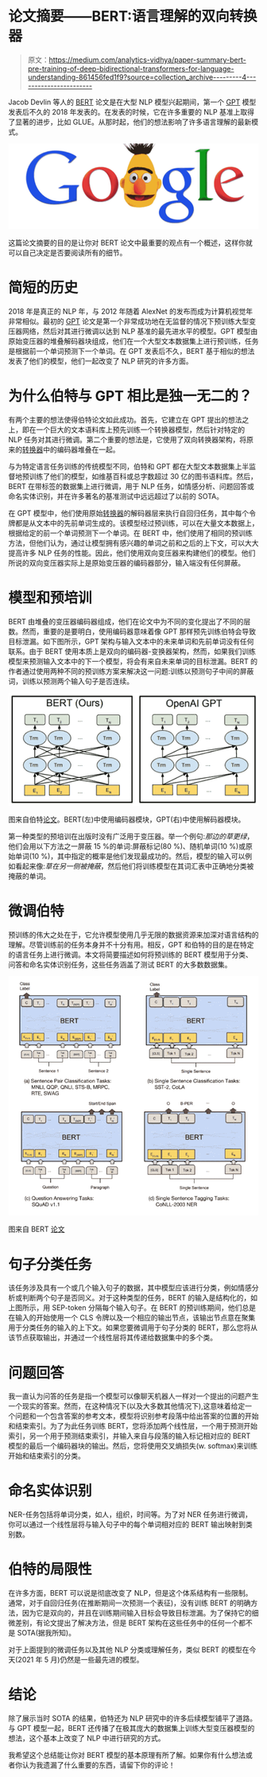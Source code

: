 # 论文摘要——BERT:语言理解的双向转换器

> 原文：<https://medium.com/analytics-vidhya/paper-summary-bert-pre-training-of-deep-bidirectional-transformers-for-language-understanding-861456fed1f9?source=collection_archive---------4----------------------->

Jacob Devlin 等人的 [BERT](https://arxiv.org/abs/1810.04805) 论文是在大型 NLP 模型兴起期间，第一个 [GPT](https://openai.com/blog/language-unsupervised/) 模型发表后不久的 2018 年发表的。在发表的时候，它在许多重要的 NLP 基准上取得了显著的进步，比如 GLUE。从那时起，他们的想法影响了许多语言理解的最新模式。

![](img/8de791fb00851a31c3dff222f8c543f7.png)

这篇论文摘要的目的是让你对 BERT 论文中最重要的观点有一个概述，这样你就可以自己决定是否要阅读所有的细节。

# 简短的历史

2018 年是真正的 NLP 年，与 2012 年随着 AlexNet 的发布而成为计算机视觉年非常相似。最初的 [GPT](https://openai.com/blog/language-unsupervised/) 论文是第一个非常成功地在无监督的情况下预训练大型变压器网络，然后对其进行微调以达到 NLP 基准的最先进水平的模型。GPT 模型由原始变压器的堆叠解码器块组成，他们在一个大型文本数据集上进行预训练，任务是根据前一个单词预测下一个单词。在 GPT 发表后不久，BERT 基于相似的想法发表了他们的模型，他们一起改变了 NLP 研究的许多方面。

# 为什么伯特与 GPT 相比是独一无二的？

有两个主要的想法使得伯特论文如此成功。首先，它建立在 GPT 提出的想法之上，即在一个巨大的文本语料库上预先训练一个转换器模型，然后针对特定的 NLP 任务对其进行微调。第二个重要的想法是，它使用了双向转换器架构，将原来的[转换器](https://arxiv.org/abs/1706.03762)中的编码器堆叠在一起。

与为特定语言任务训练的传统模型不同，伯特和 GPT 都在大型文本数据集上半监督地预训练了他们的模型，如维基百科或总字数超过 30 亿的图书语料库。然后，BERT 在带标签的数据集上进行微调，用于 NLP 任务，如情感分析、问题回答或命名实体识别，并在许多著名的基准测试中远远超过了以前的 SOTA。

在 GPT 模型中，他们使用原始[转换器](https://arxiv.org/abs/1706.03762)的解码器层来执行自回归任务，其中每个令牌都是从文本中的先前单词生成的。该模型经过预训练，可以在大量文本数据上，根据给定的前一个单词预测下一个单词。在 BERT 中，他们使用了相同的预训练方法，但他们认为，通过让模型拥有感兴趣的单词之前和之后的上下文，可以大大提高许多 NLP 任务的性能。因此，他们使用双向变压器来构建他们的模型。他们所说的双向变压器实际上是原始变压器的编码器部分，输入端没有任何屏蔽。

# 模型和预培训

BERT 由堆叠的变压器编码器组成，他们在论文中为不同的变化提出了不同的层数。然而，重要的是要明白，使用编码器意味着像 GPT 那样预先训练伯特会导致目标泄漏。如下图所示，GPT 架构与输入文本中的未来单词和先前单词没有任何联系。由于 BERT 使用本质上是双向的编码器-变换器架构，然而，如果我们训练模型来预测输入文本中的下一个模型，将会有来自未来单词的目标泄漏。BERT 的作者通过使用两种不同的预训练方案来解决这一问题:训练以预测句子中间的屏蔽词，训练以预测两个输入句子是否连续。

![](img/fb58479178331032e3f19a5344ac62f1.png)

图来自伯特[论文](https://arxiv.org/abs/1810.04805)。BERT(左)中使用编码器模块，GPT(右)中使用解码器模块。

第一种类型的预培训在出版时没有广泛用于变压器。举一个例句:*那边的草更绿*，他们会用以下方法之一屏蔽 15 %的单词:屏蔽标记(80 %)、随机单词(10 %)或原始单词(10 %)，其中指定的概率是他们发现最成功的。然后，模型的输入可以例如看起来像:*草在另一侧被掩蔽*，然后他们将训练模型在其词汇表中正确地分类被掩蔽的单词。

# 微调伯特

预训练的伟大之处在于，它允许模型使用几乎无限的数据资源来加深对语言结构的理解。尽管训练前的任务本身并不十分有用。相反，GPT 和伯特的目的是在特定的语言任务上进行微调。本文将简要描述如何将预训练的 BERT 模型用于分类、问答和命名实体识别任务，这些任务涵盖了测试 BERT 的大多数数据集。

![](img/88a91824a63f6a6f9bcde565a2269118.png)

图来自 BERT [论文](https://arxiv.org/abs/1810.04805)

# 句子分类任务

该任务涉及具有一个或几个输入句子的数据，其中模型应该进行分类，例如情感分析或判断两个句子是否同义。对于这种类型的任务，BERT 的输入是结构化的，如上图所示，用 SEP-token 分隔每个输入句子。在 BERT 的预训练期间，他们总是在输入的开始使用一个 CLS 令牌以及一个相应的输出节点，该输出节点意在聚集用于分类任务的输入的上下文。如果您要微调用于句子分类的 BERT，那么您将从该节点获取输出，并通过一个线性层将其传递给数据集中的多个类。

# 问题回答

我一直认为问答的任务是指一个模型可以像聊天机器人一样对一个提出的问题产生一个现实的答案。然而，在这种情况下(以及大多数其他情况下),这意味着给定一个问题和一个包含答案的参考文本，模型将识别参考段落中给出答案的位置的开始和结束索引。为了为此任务训练 BERT，您将添加两个线性层，一个用于预测开始索引，另一个用于预测结束索引，并输入来自与段落的输入标记相对应的 BERT 模型的最后一个编码器块的输出。然后，您将使用交叉熵损失(w. softmax)来训练开始和结束索引的分类。

# 命名实体识别

NER-任务包括将单词分类，如人，组织，时间等。为了对 NER 任务进行微调，你可以通过一个线性层将与输入句子中的每个单词相对应的 BERT 输出映射到类别数。

# 伯特的局限性

在许多方面，BERT 可以说是彻底改变了 NLP，但是这个体系结构有一些限制。通常，对于自回归任务(在推断期间一次预测一个表征)，没有训练 BERT 的明确方法，因为它是双向的，并且在训练期间输入目标会导致目标泄漏。为了保持它的细微差别，有论文提出了解决方法，但是 BERT 架构在这些任务中的任何一个都不是 SOTA(据我所知)。

对于上面提到的微调任务以及其他 NLP 分类或理解任务，类似 BERT 的模型在今天(2021 年 5 月)仍然是一些最先进的模型。

# 结论

除了展示当时 SOTA 的结果，伯特还为 NLP 研究中的许多后续模型铺平了道路。与 GPT 模型一起，BERT 还传播了在极其庞大的数据集上训练大型变压器模型的想法，这个基本上改变了 NLP 中进行研究的方式。

我希望这个总结能让你对 BERT 模型的基本原理有所了解。如果你有什么想法或者你认为我遗漏了什么重要的东西，请留下你的评论！